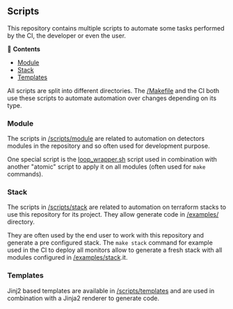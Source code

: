 ## Scripts

This repository contains multiple scripts to automate some tasks performed by the CI, 
the developer or even the user.

<!-- START doctoc generated TOC please keep comment here to allow auto update -->
<!-- DON'T EDIT THIS SECTION, INSTEAD RE-RUN doctoc TO UPDATE -->
:link: **Contents**

- [Module](#module)
- [Stack](#stack)
- [Templates](#templates)

<!-- END doctoc generated TOC please keep comment here to allow auto update -->

All scripts are split into different directories. The [/Makefile](../Makefile) 
and the CI both use these scripts to automate automation over changes depending 
on its type.

### Module

The scripts in [/scripts/module](../scripts/module) are related to automation on 
detectors modules in the repository and so often used for development purpose. 

One special script is the 
[loop_wrapper.sh](../scripts/module/loop_wrapper.sh) script used in combination with 
another "atomic" script to apply it on all modules (often used for `make` commands).

### Stack

The scripts in [/scripts/stack](../scripts/stack) are related to automation on 
terraform stacks to use this repository for its project. They allow generate code 
in [/examples/](../examples) directory. 

They are often used by the end user to work with this repository and generate a pre 
configured stack. The `make stack` command for example used in the CI to deploy 
all monitors allow to generate a fresh stack with all modules configured in 
[/examples/stack](../examples/stack).it.

### Templates

Jinj2 based templates are available in [/scripts/templates](../scripts/templates) 
and are used in combination with a Jinja2 renderer to generate code.
